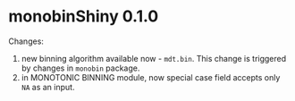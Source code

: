 # monobinShiny 0.1.0
Changes:<br/>
1. new binning algorithm available now - ```mdt.bin```. This change is triggered by changes in ```monobin``` package.
2. in MONOTONIC BINNING module, now special case field accepts only ```NA``` as an input.
